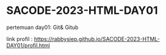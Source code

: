 # SACODE-2023-HTML-DAY01
pertemuan day01: Git& Gitub 


link profil : https://rabbysiep.github.io/SACODE-2023-HTML-DAY01/profil.html
